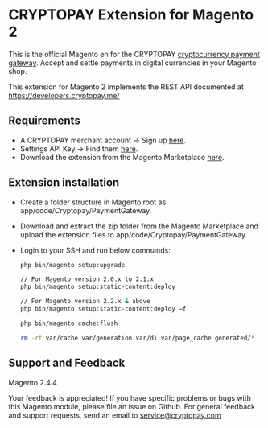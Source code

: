 # CRYPTOPAY Extension for Magento 2

This is the official Magento en for the CRYPTOPAY [cryptocurrency payment gateway](https://business.cryptopay.me/). Accept and settle payments in digital currencies in your Magento shop.

This extension for Magento 2 implements the REST API documented at https://developers.cryptopay.me/

## Requirements

* A CRYPTOPAY merchant account -> Sign up [here](https://business.cryptopay.me/).
* Settings API Key -> Find them [here](https://business.cryptopay.me/app/settings/api).
* Download the extension from the Magento Marketplace [here](https://marketplace.magento.com/cryptopay-paymentgateway.html).


## Extension installation

* Create a folder structure in Magento root as app/code/Cryptopay/PaymentGateway.
* Download and extract the zip folder from the Magento Marketplace and upload the extension files to app/code/Cryptopay/PaymentGateway.
* Login to your SSH and run below commands:

    ```bash
    php bin/magento setup:upgrade
  
    // For Magento version 2.0.x to 2.1.x
    php bin/magento setup:static-content:deploy
  
    // For Magento version 2.2.x & above
    php bin/magento setup:static-content:deploy –f
   
    php bin/magento cache:flush
    
    rm -rf var/cache var/generation var/di var/page_cache generated/*
  
    ```

Support and Feedback
--------------------
Magento 2.4.4

Your feedback is appreciated! If you have specific problems or bugs with this Magento module, please file an issue on Github. For general feedback and support requests, send an email to service@cryptopay.com
